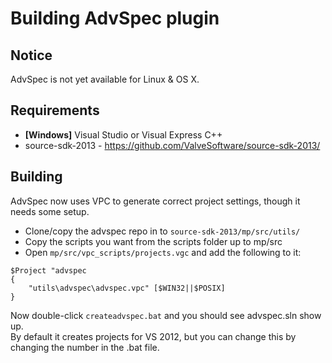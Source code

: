 Building AdvSpec plugin
==============================

Notice
-
AdvSpec is not yet available for Linux & OS X.

Requirements
-
* **[Windows]** Visual Studio or Visual Express C++
* source-sdk-2013 - https://github.com/ValveSoftware/source-sdk-2013/

Building
-  
AdvSpec now uses VPC to generate correct project settings, though it needs some setup.  
  
- Clone/copy the advspec repo in to `source-sdk-2013/mp/src/utils/`  
- Copy the scripts you want from the scripts folder up to mp/src  
- Open `mp/src/vpc_scripts/projects.vgc` and add the following to it:  
```
$Project "advspec
{
    "utils\advspec\advspec.vpc" [$WIN32||$POSIX]
}
```  
Now double-click `createadvspec.bat` and you should see advspec.sln show up.  
By default it creates projects for VS 2012, but you can change this by changing the number in the .bat file.
